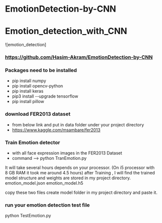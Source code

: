 # EmotionDetection-by-CNN

# Emotion_detection_with_CNN

![emotion_detection]

### https://github.com/Hasim-Akram/EmotionDetection-by-CNN

### Packages need to be installed

- pip install numpy
- pip install opencv-python
- pip install keras
- pip3 install --upgrade tensorflow
- pip install pillow

### download FER2013 dataset

- from below link and put in data folder under your project directory
- https://www.kaggle.com/msambare/fer2013

### Train Emotion detector

- with all face expression images in the FER2013 Dataset
- command --> python TranEmotion.py

It will take several hours depends on your processor. (On i5 processor with 8 GB RAM it took me around 4.5 hours)
after Training , I will find the trained model structure and weights are stored in my project directory.
emotion_model.json
emotion_model.h5

copy these two files create model folder in my project directory and paste it.

### run your emotion detection test file

python TestEmotion.py
